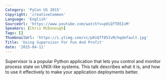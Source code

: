 ```yaml
---
Category: 'PyCon US 2015'
Copyright: 'creativeCommon'
Language: 'English'
SourceUrl: 'https://www.youtube.com/watch?v=p0iQfT85IvM'
Speakers: [Chris McDonough]
Tags: []
ThumbnailUrl: 'https://i.ytimg.com/vi/p0iQfT85IvM/hqdefault.jpg'
Title: 'Using Supervisor For Fun And Profit'
date: '2015-04-11'
---
```

Supervisor is a popular Python application that lets you control and monitor process state on UNIX-like systems.  This talk describes what it is, and how to use it effectively to make your application deployments better.

